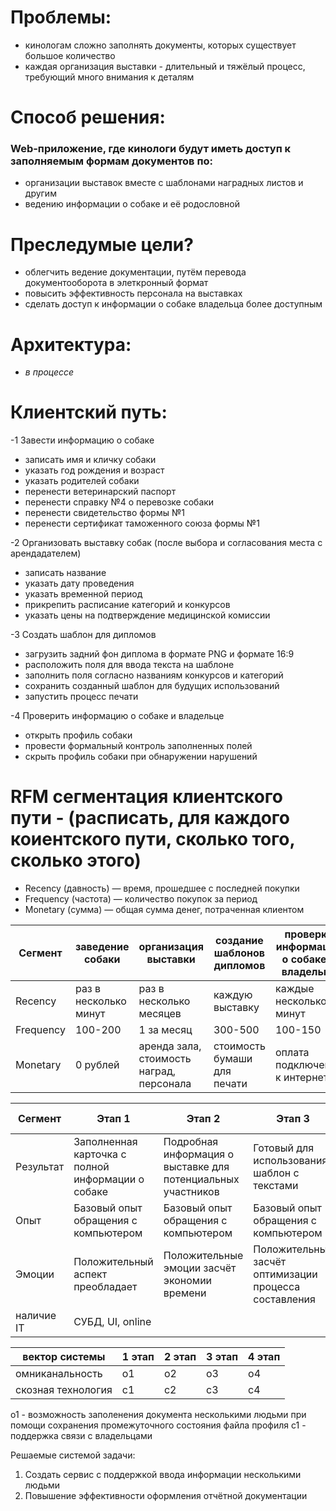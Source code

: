# Проблемы: 
- кинологам сложно заполнять документы, которых существует большое количество
- каждая организация выставки - длительный и тяжёлый процесс, требующий много внимания к деталям

# Способ решения: 
### Web-приложение, где кинологи будут иметь доступ к заполняемым формам документов по:
- организации выставок вместе с шаблонами наградных листов и другим
- ведению информации о собаке и её родословной

# Преследумые цели?
- облегчить ведение документации, путём перевода документооборота в элеткронный формат
- повысить эффективность персонала на выставках
- сделать доступ к информации о собаке владельца более доступным

# Архитектура:
- *в процессе*

# Клиентский путь:
-1 Завести информацию о собаке
- записать имя и кличку собаки
- указать год рождения и возраст
- указать родителей собаки
- перенести ветеринарский паспорт
- перенести справку №4 о перевозке собаки
- перенести свидетельство формы №1
- перенести сертификат таможенного союза формы №1

-2 Организовать выставку собак (после выбора и согласования места с арендадателем)
- записать название
- указать дату проведения
- указать временной период
- прикрепить расписание категорий и конкурсов
- указать цены на подтверждение медицинской комиссии

-3 Создать шаблон для дипломов
- загрузить задний фон диплома в формате PNG и формате 16:9
- расположить поля для ввода текста на шаблоне
- заполнить поля согласно названиям конкурсов и категорий
- сохранить созданный шаблон для будущих использований
- запустить процесс печати

-4 Проверить информацию о собаке и владельце
- открыть профиль собаки
- провести формальный контроль заполненных полей
- скрыть профиль собаки при обнаружении нарушений

# RFM сегментация клиентского пути - (расписать, для каждого коиентского пути, сколько того, сколько этого)
- Recency (давность) — время, прошедшее с последней покупки
- Frequency (частота) — количество покупок за период
- Monetary (сумма) — общая сумма денег, потраченная клиентом

| Сегмент   | заведение собаки             | организация выставки                     | создание шаблонов дипломов   | проверка информации о собаке и владельце|                             |
|---        |---                           |---                                       |---                           |---                                      |---                          | 
|Recency    | раз в несколько минут        | раз в несколько месяцев                  | каждую выставку              | каждые несколько минут                  |                             |    
|Frequency  | 100-200                      | 1 за месяц                               | 300-500                      | 100-150                                 |                             |    
|Monetary   | 0 рублей                     | аренда зала, стоимость наград, персонала | стоимость бумаши для печати  | оплата подключения к интернету          |                             |

  
| Сегмент   | Этап 1                                             | Этап 2                                                       | Этап 3                                                | Этап 4 | 
|---        |---                                                 |---                                                           |---                                                    |---     |
|Результат  | Заполненная карточка с полной информации о собаке  | Подробная информация о выставке для потенциальных участников | Готовый для использования шаблон с текстами           |        |
|Опыт       | Базовый опыт обращения с компьютером               | Базовый опыт обращения с компьютером                         | Базовый опыт обращения с компьютером                  |        |
|Эмоции     | Положительный аспект преобладает                   | Положительные эмоции засчёт экономии времени                 | Положительные засчёт оптимизации процесса составления |        |
|наличие IT | СУБД, UI, online                                   |        |        |        |

| вектор системы    |1 этап|2 этап|3 этап|4 этап|
|---                |---   |---   |---   |---   |
|омниканальность    |o1    |o2    |o3    |o4    |
|скозная технология |c1    |c2    |c3    |c4    |

о1 - возможность заполенения документа несколькими людьми при помощи сохранения промежуточного состояния файла профиля
с1 - поддержка связи с владельцами

Решаемые системой задачи:
1) Создать сервис с поддержкой ввода информации несколькими людьми
2) Повышение эффективности оформления отчётной документации

